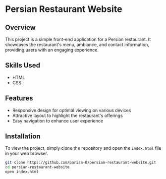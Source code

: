 # Persian Restaurant Website

## Overview
This project is a simple front-end application for a Persian restaurant. It showcases the restaurant's menu, ambiance, and contact information, providing users with an engaging experience.

## Skills Used
- HTML
- CSS

## Features
- Responsive design for optimal viewing on various devices
- Attractive layout to highlight the restaurant's offerings
- Easy navigation to enhance user experience

## Installation
To view the project, simply clone the repository and open the `index.html` file in your web browser.

```bash
git clone https://github.com/parisa-0/persian-restaurant-website.git
cd persian-restaurant-website
open index.html
